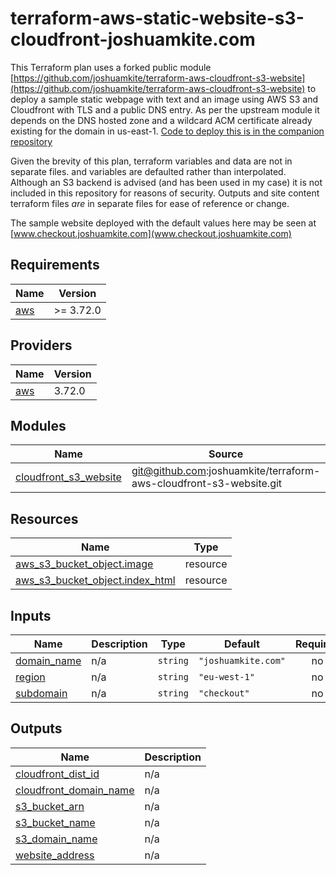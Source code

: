 # terraform-aws-static-website-s3-cloudfront-joshuamkite.com

This Terraform plan uses a forked public module [https://github.com/joshuamkite/terraform-aws-cloudfront-s3-website](https://github.com/joshuamkite/terraform-aws-cloudfront-s3-website) to deploy a sample static webpage with text and an image using AWS S3 and Cloudfront with TLS and a public DNS entry. As per the upstream module it depends on the DNS hosted zone and a wildcard ACM certificate already existing for the domain in us-east-1. [Code to deploy this is in the companion repository](https://github.com/joshuamkite/terraform-aws-acm-certificate-joshuamkite.com)

Given the brevity of this plan, terraform variables and data are not in separate files. and variables are defaulted rather than interpolated. Although an S3 backend is advised (and has been used in my case) it is not included in this repository for reasons of security. Outputs and site content terraform files *are* in separate files for ease of reference or change. 

The sample website deployed with the default values here may be seen at 
[www.checkout.joshuamkite.com](www.checkout.joshuamkite.com)

## Requirements

| Name | Version |
|------|---------|
| <a name="requirement_aws"></a> [aws](#requirement\_aws) | >= 3.72.0 |

## Providers

| Name | Version |
|------|---------|
| <a name="provider_aws"></a> [aws](#provider\_aws) | 3.72.0 |

## Modules

| Name | Source | Version |
|------|--------|---------|
| <a name="module_cloudfront_s3_website"></a> [cloudfront\_s3\_website](#module\_cloudfront\_s3\_website) | git@github.com:joshuamkite/terraform-aws-cloudfront-s3-website.git | v1.2.4 |

## Resources

| Name | Type |
|------|------|
| [aws_s3_bucket_object.image](https://registry.terraform.io/providers/hashicorp/aws/latest/docs/resources/s3_bucket_object) | resource |
| [aws_s3_bucket_object.index_html](https://registry.terraform.io/providers/hashicorp/aws/latest/docs/resources/s3_bucket_object) | resource |

## Inputs

| Name | Description | Type | Default | Required |
|------|-------------|------|---------|:--------:|
| <a name="input_domain_name"></a> [domain\_name](#input\_domain\_name) | n/a | `string` | `"joshuamkite.com"` | no |
| <a name="input_region"></a> [region](#input\_region) | n/a | `string` | `"eu-west-1"` | no |
| <a name="input_subdomain"></a> [subdomain](#input\_subdomain) | n/a | `string` | `"checkout"` | no |

## Outputs

| Name | Description |
|------|-------------|
| <a name="output_cloudfront_dist_id"></a> [cloudfront\_dist\_id](#output\_cloudfront\_dist\_id) | n/a |
| <a name="output_cloudfront_domain_name"></a> [cloudfront\_domain\_name](#output\_cloudfront\_domain\_name) | n/a |
| <a name="output_s3_bucket_arn"></a> [s3\_bucket\_arn](#output\_s3\_bucket\_arn) | n/a |
| <a name="output_s3_bucket_name"></a> [s3\_bucket\_name](#output\_s3\_bucket\_name) | n/a |
| <a name="output_s3_domain_name"></a> [s3\_domain\_name](#output\_s3\_domain\_name) | n/a |
| <a name="output_website_address"></a> [website\_address](#output\_website\_address) | n/a |
